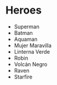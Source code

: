 # Heroes

* Superman
* Batman
* Aquaman
* Mujer Maravilla
* Linterna Verde
* Robin
* Volcán Negro
* Raven
* Starfire
